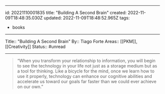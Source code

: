 
---
id: 20221110001835
title:  "Building A Second Brain"
created: 2022-11-09T18:48:35.030Z
updated: 2022-11-09T18:48:52.965Z
tags:
  - books
---

Title:: "Building A Second Brain"
By:: Tiago Forte
Areas:: [[PKM]], [[Creativity]]
Status:: #unread

---

> “When you transform your relationship to information, you will begin to see the technology in your life not just as a storage medium but as a tool for thinking. Like a bicycle for the mind, once we learn how to use it properly, technology can enhance our cognitive abilities and accelerate us toward our goals far faster than we could ever achieve on our own.”
